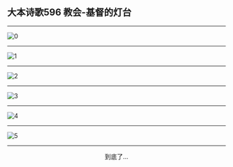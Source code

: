 
## 大本诗歌596 教会-基督的灯台
        
<div id="aplayer0"></div>

---

<img alt="0" data-original="/data/d0595/0">

---

<img alt="1" data-original="/data/d0595/1">

---

<img alt="2" data-original="/data/d0595/2">

---

<img alt="3" data-original="/data/d0595/3">

---

<img alt="4" data-original="/data/d0595/4">

---

<img alt="5" data-original="/data/d0595/5">

---

<p style="text-align: center">到底了...</p>

<script src="/js/dist-view.js"></script>

<script>
MAIN.id = 'd0595';
        
const ap0 = new APlayer({
    container: document.getElementById('aplayer0'),
    volume: 1,
    loop: 'none',
    preload: 'none',
    audio: [{
        name: '大本诗歌596.mp3',
        artist: '大本诗歌',
        url: 'https://res.wx.qq.com/voice/getvoice?mediaid=MzI0NTk3MDM5M18yMjQ3NDk1MDI5',
        cover: '/favicon'
    }]
});
</script>
